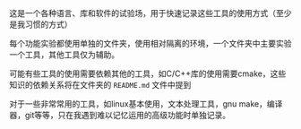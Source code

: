 这是一个各种语言、库和软件的试验场，用于快速记录这些工具的使用方式（至少是我习惯的方式）

每个功能实验都使用单独的文件夹，使用相对隔离的环境，一个文件夹中主要实验一个工具，其他工具仅为辅助。

可能有些工具的使用需要依赖其他的工具，如C/C++库的使用需要cmake，这些知识的依赖关系将在文件夹的 `README.md` 文件中提到

对于一些非常常用的工具，如linux基本使用，文本处理工具，gnu make，编译器，git等等，只在我遇到难以记忆运用的高级功能时单独记录。

